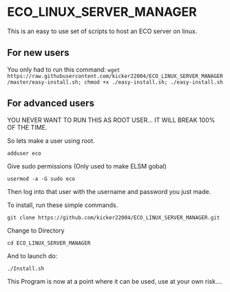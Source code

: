 # ECO_LINUX_SERVER_MANAGER
This is an easy to use set of scripts to host an ECO server on linux.
## For new users
You only had to run this command:
`wget https://raw.githubusercontent.com/kicker22004/ECO_LINUX_SERVER_MANAGER/master/easy-install.sh; chmod +x ./easy-install.sh; ./easy-install.sh`

## For advanced users
YOU NEVER WANT TO RUN THIS AS ROOT USER... IT WILL BREAK 100% OF THE TIME.

So lets make a user using root.

`adduser eco`

Give sudo permissions (Only used to make ELSM gobal)

`usermod -a -G sudo eco`

Then log into that user with the username and password you just made.

To install, run these simple commands.

`git clone https://github.com/kicker22004/ECO_LINUX_SERVER_MANAGER.git`

Change to Directory

`cd ECO_LINUX_SERVER_MANAGER`

And to launch do:

`./Install.sh`

This Program is now at a point where it can be used, use at your own risk....
